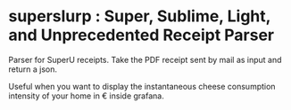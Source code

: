 # superslurp : Super, Sublime, Light, and Unprecedented Receipt Parser

Parser for SuperU receipts. Take the PDF receipt sent by mail as input and return a
json.

Useful when you want to display the instantaneous cheese consumption intensity of your
home in € inside grafana.
